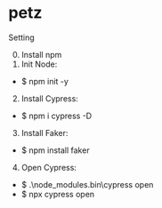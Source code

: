 # petz

Setting

0. Install npm
1. Init Node:
* $ npm init -y

2. Install Cypress:
* $ npm i cypress -D

3. Install Faker:
* $ npm install faker

4. Open Cypress:
* $ .\node_modules\.bin\cypress open
* $ npx cypress open

